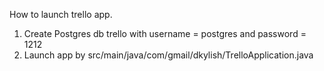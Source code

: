 How to launch trello app.
1) Create Postgres db trello with username = postgres and password = 1212 
2) Launch app by src/main/java/com/gmail/dkylish/TrelloApplication.java
